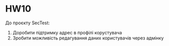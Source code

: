 # HW10
До проєкту SecTest:
1) Доробити підтримку адрес в профілі корустувача
2) Зробити можливість редагування даних користувачів через адмінку
